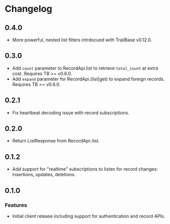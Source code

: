 # Changelog

## 0.4.0

- More powerful, nested list filters intrdocued with TrailBase v0.12.0.

## 0.3.0

- Add `count` parameter to RecordApi.list to retrieve `total_count` at extra cost.
  Requires TB >= v0.6.0.
- Add `expand` parameter for RecordApi.(list|get) to expand foreign records.
  Requires TB >= v0.6.0.

## 0.2.1

- Fix heartbeat decoding issue with record subscriptions.

## 0.2.0

- Return ListResponse from RecordApi::list.

## 0.1.2

- Add support for "realtime" subscriptions to listen for record changes:
  insertions, updates, deletions.

## 0.1.0

### Features

- Initial client release including support for authentication and record APIs.

